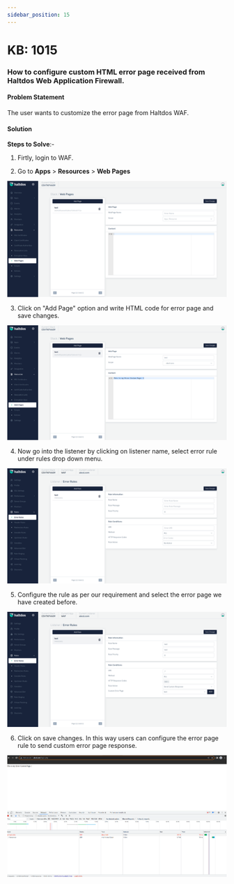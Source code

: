 ```yaml
---
sidebar_position: 15
---
```


# KB: 1015

### **How to configure custom HTML error page received from Haltdos Web Application Firewall.**

#### **Problem Statement**

The user wants to customize the error page from Haltdos WAF.

#### **Solution**

**Steps to Solve**:-

1. Firtly, login to WAF.

2. Go to **Apps** > **Resources** > **Web Pages**

![kb-1015](/img/waf/v7/kb/page_kb_1015_1.png)

3. Click on "Add Page" option and write HTML code for error page and save changes.

![kb-1015](/img/waf/v7/kb/page1_kb_1015_2.png)

4. Now go into the listener by clicking on listener name, select error rule under rules drop down menu. 

![kb-1015](/img/waf/v7/kb/add_rule_kb_1015_3.png)

5. Configure the rule as per our requirement and select the error page we have created before.

![kb-1015](/img/waf/v7/kb/error_rules_kb_1015_4.png)

6. Click on save changes.
In this way users can configure the error page rule to send custom error page response. 

![kb-1015](/img/waf/v7/kb/custom_page_kb_1015_5.png)
